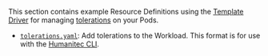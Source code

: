 This section contains example Resource Definitions using the [Template Driver](https://developer.humanitec.com/integration-and-extensions/drivers/generic-drivers/template/) for managing [tolerations](https://kubernetes.io/docs/concepts/scheduling-eviction/taint-and-toleration/) on your Pods.

* [`tolerations.yaml`](./tolerations.yaml): Add tolerations to the Workload. This format is for use with the [Humanitec CLI](https://developer.humanitec.com/platform-orchestrator/cli/).